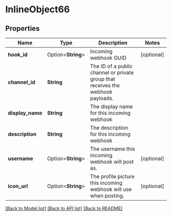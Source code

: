 # InlineObject66

## Properties

Name | Type | Description | Notes
------------ | ------------- | ------------- | -------------
**hook_id** | Option<**String**> | Incoming webhook GUID | [optional]
**channel_id** | **String** | The ID of a public channel or private group that receives the webhook payloads. | 
**display_name** | **String** | The display name for this incoming webhook | 
**description** | **String** | The description for this incoming webhook | 
**username** | Option<**String**> | The username this incoming webhook will post as. | [optional]
**icon_url** | Option<**String**> | The profile picture this incoming webhook will use when posting. | [optional]

[[Back to Model list]](../README.md#documentation-for-models) [[Back to API list]](../README.md#documentation-for-api-endpoints) [[Back to README]](../README.md)


